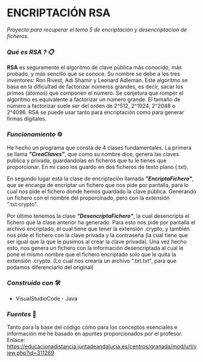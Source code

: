 # **ENCRIPTACIÓN RSA**

_Proyecto para recuperar el tema 5 de encriptación y desencriptacion de ficheros._

### _Qué es RSA ?_ 📋
**RSA** es seguramente el algoritmo de clave pública más conocido, más
probado, y más sencillo que se conoce.
Su nombre se debe a los tres inventores: Ron Rivest, Adi Shamir y Leonard
Adleman.
Este algoritmo se basa en la dificultad de factorizar números grandes, es
decir, sacar los primos (átomos) que componen el número. Se conjetura que
romper el algoritmo es equivalente a factorizar un número grande. El tamaño
de número a factorizar suele ser del orden de 2^512, 2^1024, 2^2048 o 2^4096.
RSA se puede usar tanto para encriptación como para
generar firmas digitales.



### _Funcionamiento_ ⚙️
He hecho un programa que consta de 4 clases fundamentales. La primera se llama **_"CreaClaves"_**, que como su nombre dice, genera las claves publica y privada, guardandolas en ficheros que tu le tienes que proporcionar. En mi caso los guardo en dos ficheros de texto plano (.txt). 

En segundo lugar está la clase de encriptación llamada **_"EncriptaFichero"_**, que se encarga de encriptar un fichero que nos pide por pantalla, para lo cual nos pide el fichero donde hemos guardado la clave pública. Generando un fichero con el nombre del proporcinado, pero con la extensión ".txt.crypto". 

Por último tenemos la clase **_"DesencriptaFichero"_**, la cual desencripta el fichero que la clase anterior ha generado. Para esto nos pide por pantalla el archivo encriptado, el cual tiene que tener la extensión .crypto, y también nos pide el fichero con la clave privada y la contraseña (la cual tiene que ser igual que la que le pusimos al crear la clave privada). Una vez hecho esto, nos genera un fichero con la información desencriptada al cual le pone el mismo nombre que el fichero encriptado solo que le quita la extensión .crypto. (Lo cual nos crearía un archivo ".txt.txt", para que podamos diferenciarlo del original)

### _Construido con_ 🛠️
* VisualStudioCode - Java

### _Fuentes_ 📖
Tanto para la base del código como para los conceptos esenciales e información me he basado en apuntes proporcionados por el profesor. 
Enlace: https://educacionadistancia.juntadeandalucia.es/centros/granada/mod/url/view.php?id=311269 
